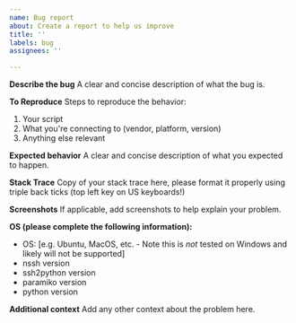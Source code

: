 ```yaml
---
name: Bug report
about: Create a report to help us improve
title: ''
labels: bug
assignees: ''

---
```


**Describe the bug**
A clear and concise description of what the bug is.

**To Reproduce**
Steps to reproduce the behavior:
1. Your script
2. What you're connecting to (vendor, platform, version)
3. Anything else relevant

**Expected behavior**
A clear and concise description of what you expected to happen.

**Stack Trace**
Copy of your stack trace here, please format it properly using triple back ticks (top left key on US keyboards!)

**Screenshots**
If applicable, add screenshots to help explain your problem.

**OS (please complete the following information):**
 - OS: [e.g. Ubuntu, MacOS, etc. - Note this is *not* tested on Windows and likely will not be supported]
 - nssh version
 - ssh2python version
 - paramiko version
 - python version

**Additional context**
Add any other context about the problem here.
